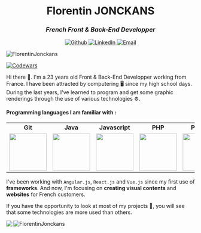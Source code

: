 <h1 align="center">Florentin JONCKANS</h1>
<h3 align="center"><i>French Front & Back-End Developper</i></h3>
<p align="center">
  <a href="https://github.com/FlorentinJonckans" target="_blank">
    <img alt="Github" src="https://img.shields.io/badge/GitHub-181818.svg?&style=for-the-badge&logo=Github&logoColor=white" />
  </a> 
 <a target="_blank" href="https://linkedIn.com/in/florentin-jonckans" target="_blank">
   <img alt="LinkedIn" src="https://img.shields.io/badge/linkedin-%230077B5.svg?&style=for-the-badge&logo=linkedin&logoColor=white" />
  </a>
  <a href="mailto:flo.j62@hotmail.fr">
    <img alt="Email" src="https://img.shields.io/badge/@-flo.j62@hotmail.fr-ffcc00?&style=for-the-badge" />
  </a>
</p>
<p align="left">
  <img src="https://komarev.com/ghpvc/?username=FlorentinJonckans&label=Profile%20views&color=0e75b6&style=flat" alt="FlorentinJonckans" />
</p>

[![Codewars](https://www.codewars.com/users/FlorentinJonckans/badges/large)](https://www.codewars.com/users/FlorentinJonckans)

Hi there :wave:. I'm a 23 years old Front & Back-End Developper working from France. I have been attracted by computering :desktop_computer: since my high school days. During the last years, I've learned to program and get some graphic renderings through the use of various technologies :gear:.

<h4>Programming languages I am familiar with :</h4>

<table align="center">
  <tr>
    <td align="center"><b>Git</b></td>
    <td align="center"><b>Java</b></td>
    <td align="center"><b>Javascript</b></td>
    <td align="center"><b>PHP</b></td>
    <td align="center"><b>Python</b></td>
  </tr>
  <tr>
    <td align="center"><img src="https://git-scm.com/images/logos/downloads/Git-Icon-1788C.png" width="100" height="100"> </td>
    <td align="center"><img src="https://cdn-icons-png.flaticon.com/512/5968/5968282.png" width="100" height="100"></td>
    <td align="center"><img src="https://cdn-icons-png.flaticon.com/512/5968/5968292.png" width="100" height="100"></td>
    <td align="center"><img src="https://cdn-icons-png.flaticon.com/512/5968/5968332.png" width="100" height="100"></td>
    <td align="center"><img src="https://cdn-icons-png.flaticon.com/512/5968/5968350.png" width="100" height="100"></td>
  </tr>
</table>

I've been working with `Angular.js`, `React.js` and `Vue.js` since my first use of **frameworks**. And now, I'm focusing on **creating visual contents** and **websites** for French customers.

If you have the opportunity to look at most of my projects :open_file_folder:, you will see that some technologies are more used than others.

<p><img align="left" src="https://github-readme-stats-sigma-five.vercel.app/api/top-langs/?username=FlorentinJonckans&langs_count=4"/></p>
<p><img align="center" src="https://github-readme-stats-sigma-five.vercel.app/api?username=FlorentinJonckans&show_icons=true&locale=en" alt="FlorentinJonckans"/></p><br>
